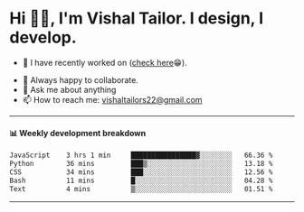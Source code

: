 # Hi 👋🏻, I'm Vishal Tailor. I design, I develop.

- 🔭 I have recently worked on ([check here](https://vishaltailor.com)😁).
<!-- - 🎦 Currently watching: JavaScript: The Hard Parts By Will Sentance. -->
- 👯 Always happy to collaborate.
- 💬 Ask me about anything
- 📫 How to reach me: <a href="mailto:vishaltailors22@gmail.com">vishaltailors22@gmail.com</a>

<hr /> 
<h4>📊 Weekly development breakdown</h4>
<!--START_SECTION:waka-->

```txt
JavaScript    3 hrs 1 min     ████████████████▓░░░░░░░░   66.36 %
Python        36 mins         ███▒░░░░░░░░░░░░░░░░░░░░░   13.18 %
CSS           34 mins         ███░░░░░░░░░░░░░░░░░░░░░░   12.56 %
Bash          11 mins         █░░░░░░░░░░░░░░░░░░░░░░░░   04.28 %
Text          4 mins          ▒░░░░░░░░░░░░░░░░░░░░░░░░   01.51 %
```

<!--END_SECTION:waka-->
<hr /> 

<!-- ![](./profile-3d-contrib/profile-green-animate.svg) -->
